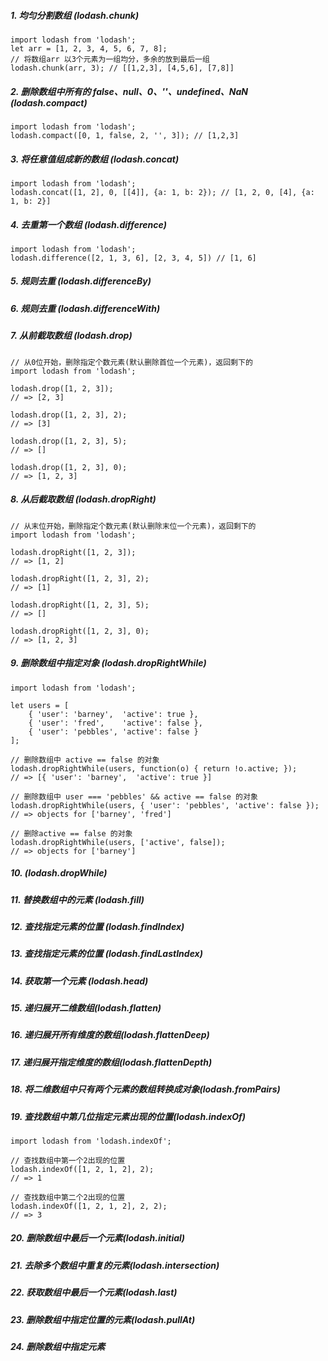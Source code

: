 ##### 1. 均匀分割数组 (lodash.chunk)
    import lodash from 'lodash';
    let arr = [1, 2, 3, 4, 5, 6, 7, 8];
    // 将数组arr 以3个元素为一组均分，多余的放到最后一组
    lodash.chunk(arr, 3); // [[1,2,3], [4,5,6], [7,8]]
    
##### 2. 删除数组中所有的 false、null、0、''、undefined、NaN (lodash.compact)
    import lodash from 'lodash';
    lodash.compact([0, 1, false, 2, '', 3]); // [1,2,3]
    
##### 3. 将任意值组成新的数组 (lodash.concat)
    import lodash from 'lodash';
    lodash.concat([1, 2], 0, [[4]], {a: 1, b: 2}); // [1, 2, 0, [4], {a: 1, b: 2}]
    
##### 4. 去重第一个数组 (lodash.difference)
    import lodash from 'lodash';
    lodash.difference([2, 1, 3, 6], [2, 3, 4, 5]) // [1, 6]
    
##### 5. 规则去重 (lodash.differenceBy)

##### 6. 规则去重 (lodash.differenceWith)

##### 7. 从前截取数组 (lodash.drop)
    // 从0位开始，删除指定个数元素(默认删除首位一个元素)，返回剩下的
    import lodash from 'lodash';

    lodash.drop([1, 2, 3]);
    // => [2, 3]
     
    lodash.drop([1, 2, 3], 2);
    // => [3]
     
    lodash.drop([1, 2, 3], 5);
    // => []
     
    lodash.drop([1, 2, 3], 0);
    // => [1, 2, 3]

##### 8. 从后截取数组 (lodash.dropRight)
    // 从末位开始，删除指定个数元素(默认删除末位一个元素)，返回剩下的
    import lodash from 'lodash';
    
    lodash.dropRight([1, 2, 3]);
    // => [1, 2]
     
    lodash.dropRight([1, 2, 3], 2);
    // => [1]
     
    lodash.dropRight([1, 2, 3], 5);
    // => []
     
    lodash.dropRight([1, 2, 3], 0);
    // => [1, 2, 3]
    
##### 9. 删除数组中指定对象 (lodash.dropRightWhile)
    import lodash from 'lodash';
    
    let users = [
        { 'user': 'barney',  'active': true },
        { 'user': 'fred',    'active': false },
        { 'user': 'pebbles', 'active': false }
    ];
    
    // 删除数组中 active == false 的对象
    lodash.dropRightWhile(users, function(o) { return !o.active; });
    // => [{ 'user': 'barney',  'active': true }]
     
    // 删除数组中 user === 'pebbles' && active == false 的对象
    lodash.dropRightWhile(users, { 'user': 'pebbles', 'active': false });
    // => objects for ['barney', 'fred']
     
    // 删除active == false 的对象
    lodash.dropRightWhile(users, ['active', false]);
    // => objects for ['barney']

##### 10.  (lodash.dropWhile)

##### 11. 替换数组中的元素 (lodash.fill)

##### 12. 查找指定元素的位置 (lodash.findIndex)

##### 13. 查找指定元素的位置 (lodash.findLastIndex)

##### 14. 获取第一个元素 (lodash.head)

##### 15. 递归展开二维数组(lodash.flatten)

##### 16. 递归展开所有维度的数组(lodash.flattenDeep)

##### 17. 递归展开指定维度的数组(lodash.flattenDepth)

##### 18. 将二维数组中只有两个元素的数组转换成对象(lodash.fromPairs)

##### 19. 查找数组中第几位指定元素出现的位置(lodash.indexOf)
    import lodash from 'lodash.indexOf';
    
    // 查找数组中第一个2出现的位置
    lodash.indexOf([1, 2, 1, 2], 2);
    // => 1
     
    // 查找数组中第二个2出现的位置
    lodash.indexOf([1, 2, 1, 2], 2, 2);
    // => 3
    
##### 20. 删除数组中最后一个元素(lodash.initial)

##### 21. 去除多个数组中重复的元素(lodash.intersection)

##### 22. 获取数组中最后一个元素(lodash.last)

##### 23. 删除数组中指定位置的元素(lodash.pullAt)

##### 24. 删除数组中指定元素